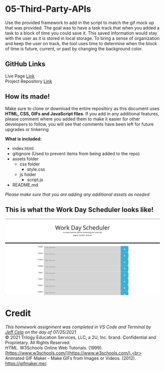 # 05-Third-Party-APIs

Use the provided framework to add in the script to match the gif mock up that was provided. The goal was to have a task track that when you added a task to a block of time you could save it. This saved information would stay with the user as it is stored in local storage. To bring a sense of organization and keep the user on track, the tool uses time to determine when the block of time is future, current, or past by changing the background color.

## GitHub Links

Live Page [Link](https://jeffcela.github.io/05-Third-Party-APIs/) <br>
Project Repository [Link](https://github.com/jeffcela/05-Third-Party-APIs)

## How its made!

Make sure to clone or download the entire repository as this document uses **HTML, CSS, GIFs and JavaScript files**. If you add in any additional features, please comment where you added them to make it easier for other developers to follow, you will see that comments have been left for future upgrades or tinkering

**What is included:**

- index.html
- gitignore (Used to prevent items from being added to the repo)
- assets folder
  - css folder
    - style.css
  - js folder
    - script.js
- README.md

_Please make sure that you are adding any additional assets as needed_

## This is what the Work Day Scheduler looks like!

![](assets/images/scheduler.jpg)

# Credit<br>

_This homework assignment was completed in VS Code and Terminal by [Jeff Cela](https://www.linkedin.com/in/jeffcela/) on the day of 07/25/2021_<br>
© 2021 Trilogy Education Services, LLC, a 2U, Inc. brand. Confidential and Proprietary. All Rights Reserved.<br>
_HTML._ W3Schools Online Web Tutorials. (1999). [https://www.w3schools.com/](https://www.w3schools.com/).<br>
Animated GIF Maker - Make GIFs from Images or Videos. (2012). https://gifmaker.me/.
